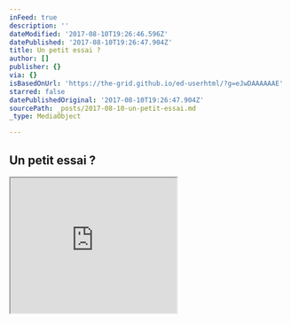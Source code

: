 ```yaml
---
inFeed: true
description: ''
dateModified: '2017-08-10T19:26:46.596Z'
datePublished: '2017-08-10T19:26:47.904Z'
title: Un petit essai ?
author: []
publisher: {}
via: {}
isBasedOnUrl: 'https://the-grid.github.io/ed-userhtml/?g=eJwDAAAAAAE'
starred: false
datePublishedOriginal: '2017-08-10T19:26:47.904Z'
sourcePath: _posts/2017-08-10-un-petit-essai.md
_type: MediaObject

---
```

## Un petit essai ?

<iframe src="https://the-grid.github.io/ed-userhtml/?g=eJwDAAAAAAE" height="244" style=""></iframe>